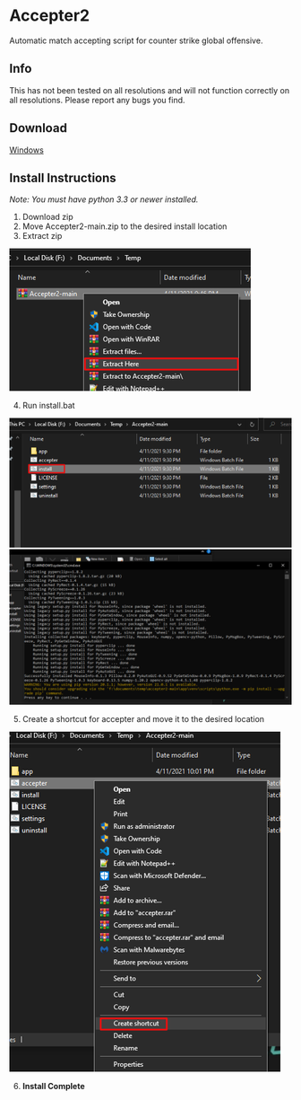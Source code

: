 # Accepter2
Automatic match accepting script for counter strike global offensive.
## Info
This has not been tested on all resolutions and will not function correctly on all resolutions. Please report any bugs you find.
## Download
[Windows](https://github.com/Juceten/Accepter2/raw/main/Accepter2.zip)
## Install Instructions
*Note: You must have python 3.3 or newer installed.*
1. Download zip
2. Move Accepter2-main.zip to the desired install location
3. Extract zip

![alt text](https://github.com/Juceten/holder/blob/main/image-1.png)

4. Run install.bat

![alt text](https://github.com/Juceten/holder/blob/main/image-2.png) ![alt text](https://github.com/Juceten/holder/blob/main/image-3.png)

5. Create a shortcut for accepter and move it to the desired location

![alt text](https://github.com/Juceten/holder/blob/main/image-4.png)

6. **Install Complete**
